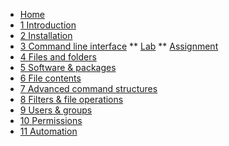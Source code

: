 <!-- docs/_sidebar.md -->
* [Home](/)
* [1 Introduction](./01_introduction/01_course.md)
* [2 Installation](./02_installation/01_course.md)
* [3 Command line interface](./03_commandline/01_course.md)
** [Lab](./03_commandline/02_lab.md)
** [Assignment](./03_commandline/99_assignments.md)
* [4 Files and folders](./04_filesandfolders/01_course.md)
* [5 Software & packages](./05_software/01_course.md)
* [6 File contents](./06_filecontents/01_course.md)
* [7 Advanced command structures](./07_advancedcommands/01_course.md)
* [8 Filters & file operations ](./08_filters/01_course.md)
* [9 Users & groups](./09_usersandgroups/01_course.md)
* [10 Permissions](./10_permissions/01_course.md)
* [11 Automation](./11_automation/01_course.md)
